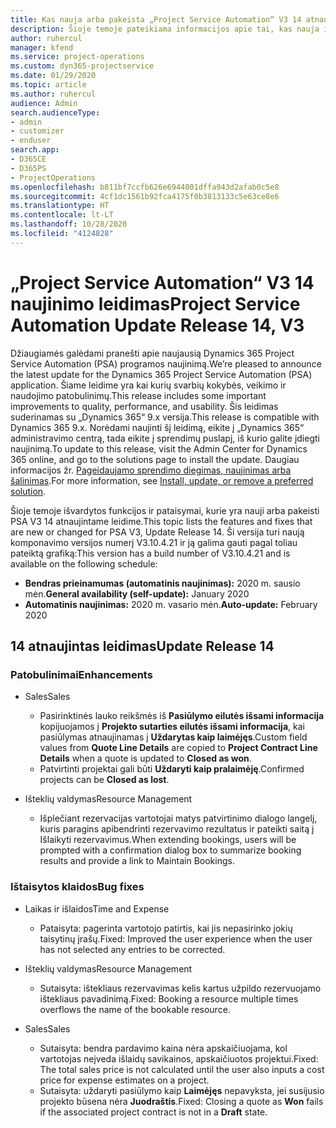 ```yaml
---
title: Kas nauja arba pakeista „Project Service Automation“ V3 14 atnaujintame leidime
description: Šioje temoje pateikiama informacijos apie tai, kas nauja ir pakeista „Project Service Automation“ 14 atnaujintame leidime V3.
author: ruhercul
manager: kfend
ms.service: project-operations
ms.custom: dyn365-projectservice
ms.date: 01/29/2020
ms.topic: article
ms.author: ruhercul
audience: Admin
search.audienceType:
- admin
- customizer
- enduser
search.app:
- D365CE
- D365PS
- ProjectOperations
ms.openlocfilehash: b811bf7ccfb626e6944801dffa943d2afab0c5e8
ms.sourcegitcommit: 4cf1dc1561b92fca4175f0b3813133c5e63ce8e6
ms.translationtype: HT
ms.contentlocale: lt-LT
ms.lasthandoff: 10/28/2020
ms.locfileid: "4124828"
---
```

# <a name="project-service-automation-update-release-14-v3"></a><span data-ttu-id="50f46-103">„Project Service Automation“ V3 14 naujinimo leidimas</span><span class="sxs-lookup"><span data-stu-id="50f46-103">Project Service Automation Update Release 14, V3</span></span>
<span data-ttu-id="50f46-104">Džiaugiamės galėdami pranešti apie naujausią Dynamics 365 Project Service Automation (PSA) programos naujinimą.</span><span class="sxs-lookup"><span data-stu-id="50f46-104">We’re pleased to announce the latest update for the Dynamics 365 Project Service Automation (PSA) application.</span></span> <span data-ttu-id="50f46-105">Šiame leidime yra kai kurių svarbių kokybės, veikimo ir naudojimo patobulinimų.</span><span class="sxs-lookup"><span data-stu-id="50f46-105">This release includes some important improvements to quality, performance, and usability.</span></span> <span data-ttu-id="50f46-106">Šis leidimas suderinamas su „Dynamics 365“ 9.x versija.</span><span class="sxs-lookup"><span data-stu-id="50f46-106">This release is compatible with Dynamics 365 9.x.</span></span> <span data-ttu-id="50f46-107">Norėdami naujinti šį leidimą, eikite į „Dynamics 365“ administravimo centrą, tada eikite į sprendimų puslapį, iš kurio galite įdiegti naujinimą.</span><span class="sxs-lookup"><span data-stu-id="50f46-107">To update to this release, visit the Admin Center for Dynamics 365 online, and go to the solutions page to install the update.</span></span> <span data-ttu-id="50f46-108">Daugiau informacijos žr. [Pageidaujamo sprendimo diegimas, naujinimas arba šalinimas](https://docs.microsoft.com/power-platform/admin/install-remove-preferred-solution).</span><span class="sxs-lookup"><span data-stu-id="50f46-108">For more information, see [Install, update, or remove a preferred solution](https://docs.microsoft.com/power-platform/admin/install-remove-preferred-solution).</span></span>

<span data-ttu-id="50f46-109">Šioje temoje išvardytos funkcijos ir pataisymai, kurie yra nauji arba pakeisti PSA V3 14 atnaujintame leidime.</span><span class="sxs-lookup"><span data-stu-id="50f46-109">This topic lists the features and fixes that are new or changed for PSA V3, Update Release 14.</span></span> <span data-ttu-id="50f46-110">Ši versija turi naują komponavimo versijos numerį V3.10.4.21 ir ją galima gauti pagal toliau pateiktą grafiką:</span><span class="sxs-lookup"><span data-stu-id="50f46-110">This version has a build number of V3.10.4.21 and is available on the following schedule:</span></span>

- <span data-ttu-id="50f46-111">**Bendras prieinamumas (automatinis naujinimas):** 2020 m. sausio mėn.</span><span class="sxs-lookup"><span data-stu-id="50f46-111">**General availability (self-update):** January 2020</span></span>
- <span data-ttu-id="50f46-112">**Automatinis naujinimas:** 2020 m. vasario mėn.</span><span class="sxs-lookup"><span data-stu-id="50f46-112">**Auto-update:** February 2020</span></span>

## <a name="update-release-14"></a><span data-ttu-id="50f46-113">14 atnaujintas leidimas</span><span class="sxs-lookup"><span data-stu-id="50f46-113">Update Release 14</span></span>

### <a name="enhancements"></a><span data-ttu-id="50f46-114">Patobulinimai</span><span class="sxs-lookup"><span data-stu-id="50f46-114">Enhancements</span></span>

- <span data-ttu-id="50f46-115">Sales</span><span class="sxs-lookup"><span data-stu-id="50f46-115">Sales</span></span>

     - <span data-ttu-id="50f46-116">Pasirinktinės lauko reikšmės iš **Pasiūlymo eilutės išsami informacija** kopijuojamos į **Projekto sutarties eilutės išsami informacija**, kai pasiūlymas atnaujinamas į **Uždarytas kaip laimėjęs**.</span><span class="sxs-lookup"><span data-stu-id="50f46-116">Custom field values from **Quote Line Details** are copied to **Project Contract Line Details** when a quote is updated to **Closed as won**.</span></span>
     - <span data-ttu-id="50f46-117">Patvirtinti projektai gali būti **Uždaryti kaip pralaimėję**.</span><span class="sxs-lookup"><span data-stu-id="50f46-117">Confirmed projects can be **Closed as lost**.</span></span>

- <span data-ttu-id="50f46-118">Išteklių valdymas</span><span class="sxs-lookup"><span data-stu-id="50f46-118">Resource Management</span></span>

     - <span data-ttu-id="50f46-119">Išplečiant rezervacijas vartotojai matys patvirtinimo dialogo langelį, kuris paragins apibendrinti rezervavimo rezultatus ir pateikti saitą į Išlaikyti rezervavimus.</span><span class="sxs-lookup"><span data-stu-id="50f46-119">When extending bookings, users will be prompted with a confirmation dialog box to summarize booking results and provide a link to Maintain Bookings.</span></span>


### <a name="bug-fixes"></a><span data-ttu-id="50f46-120">Ištaisytos klaidos</span><span class="sxs-lookup"><span data-stu-id="50f46-120">Bug fixes</span></span>

- <span data-ttu-id="50f46-121">Laikas ir išlaidos</span><span class="sxs-lookup"><span data-stu-id="50f46-121">Time and Expense</span></span>

     - <span data-ttu-id="50f46-122">Pataisyta: pagerinta vartotojo patirtis, kai jis nepasirinko jokių taisytinų įrašų.</span><span class="sxs-lookup"><span data-stu-id="50f46-122">Fixed: Improved the user experience when the user has not selected any entries to be corrected.</span></span>

- <span data-ttu-id="50f46-123">Išteklių valdymas</span><span class="sxs-lookup"><span data-stu-id="50f46-123">Resource Management</span></span>

     - <span data-ttu-id="50f46-124">Sutaisyta: ištekliaus rezervavimas kelis kartus užpildo rezervuojamo ištekliaus pavadinimą.</span><span class="sxs-lookup"><span data-stu-id="50f46-124">Fixed: Booking a resource multiple times overflows the name of the bookable resource.</span></span>

- <span data-ttu-id="50f46-125">Sales</span><span class="sxs-lookup"><span data-stu-id="50f46-125">Sales</span></span>

     - <span data-ttu-id="50f46-126">Sutaisyta: bendra pardavimo kaina nėra apskaičiuojama, kol vartotojas neįveda išlaidų savikainos, apskaičiuotos projektui.</span><span class="sxs-lookup"><span data-stu-id="50f46-126">Fixed: The total sales price is not calculated until the user also inputs a cost price for expense estimates on a project.</span></span>
     - <span data-ttu-id="50f46-127">Sutaisyta: uždaryti pasiūlymo kaip **Laimėjęs** nepavyksta, jei susijusio projekto būsena nėra **Juodraštis**.</span><span class="sxs-lookup"><span data-stu-id="50f46-127">Fixed: Closing a quote as **Won** fails if the associated project contract is not in a **Draft** state.</span></span>

